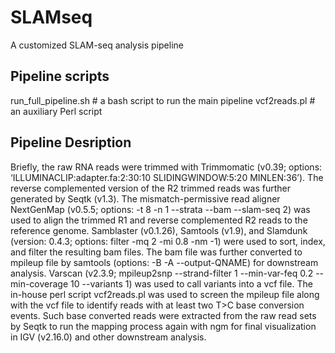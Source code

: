 # SLAMseq
A customized SLAM-seq analysis pipeline

## Pipeline scripts
run_full_pipeline.sh # a bash script to run the main pipeline
vcf2reads.pl # an auxiliary Perl script 

## Pipeline Desription
Briefly, the raw RNA reads were trimmed with Trimmomatic (v0.39; options: ‘ILLUMINACLIP:adapter.fa:2:30:10 SLIDINGWINDOW:5:20 MINLEN:36’). The reverse complemented version of the R2 trimmed reads was further generated by Seqtk (v1.3). The mismatch-permissive read aligner NextGenMap (v0.5.5; options: -t 8 -n 1 --strata --bam --slam-seq 2) was used to align the trimmed R1 and reverse complemented R2 reads to the reference genome. Samblaster (v0.1.26), Samtools (v1.9), and Slamdunk (version: 0.4.3; options: filter -mq 2 -mi 0.8 -nm -1) were used to sort, index, and filter the resulting bam files. The bam file was further converted to mpileup file by samtools (options: -B -A --output-QNAME) for downstream analysis. Varscan (v2.3.9; mpileup2snp --strand-filter 1 --min-var-feq 0.2 --min-coverage 10 --variants 1) was used to call variants into a vcf file. The in-house perl script vcf2reads.pl was used to screen the mpileup file along with the vcf file to identify reads with at least two T>C base conversion events. Such base converted reads were extracted from the raw read sets by Seqtk to run the mapping process again with ngm for final visualization in IGV (v2.16.0) and other downstream analysis. 

